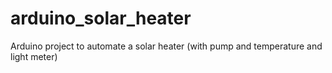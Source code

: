 # arduino_solar_heater
Arduino project to automate a solar heater (with pump and temperature and light meter)


